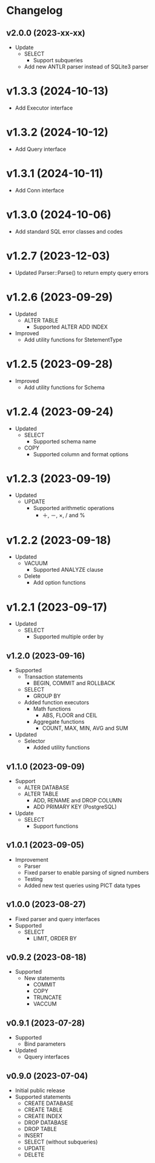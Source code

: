 # Changelog

## v2.0.0 (2023-xx-xx)
- Update
  - SELECT
    - Support subqueries
  - Add new ANTLR parser instead of SQLite3 parser

# v1.3.3 (2024-10-13)
- Add Executor interface

# v1.3.2 (2024-10-12)
- Add Query interface

# v1.3.1 (2024-10-11)
- Add Conn interface

# v1.3.0 (2024-10-06)
- Add standard SQL error classes and codes

# v1.2.7 (2023-12-03)
- Updated Parser::Parse() to return empty query errors

# v1.2.6 (2023-09-29)
- Updated
  - ALTER TABLE
    - Supported ALTER ADD INDEX
- Improved
  - Add utility functions for StetementType

# v1.2.5 (2023-09-28)
- Improved
  - Add utility functions for Schema 

# v1.2.4 (2023-09-24)
- Updated
  - SELECT
    - Supported schema name
  - COPY
    - Supported column and format options

# v1.2.3 (2023-09-19)
- Updated
  - UPDATE
    - Supported arithmetic operations
      - ＋, －, ×, / and %

# v1.2.2 (2023-09-18)
- Updated
  - VACUUM
    - Supported ANALYZE clause
  - Delete
    - Add option functions

 # v1.2.1 (2023-09-17)
- Updated
  - SELECT
    - Supported multiple order by

## v1.2.0 (2023-09-16)
- Supported
  - Transaction statements
    - BEGIN, COMMIT and ROLLBACK
  - SELECT
    - GROUP BY
  - Added function executors
    - Math functions 
      - ABS, FLOOR and CEIL
    - Aggregate functions
      - COUNT, MAX, MIN, AVG and SUM
- Updated
  - Selector
    - Added utility functions 

## v1.1.0 (2023-09-09)
- Support
  - ALTER DATABASE
  - ALTER TABLE 
    - ADD, RENAME and DROP COLUMN
    - ADD PRIMARY KEY (PostgreSQL)
- Update
  - SELECT
    - Support functions

## v1.0.1 (2023-09-05)
- Improvement
  -  Parser
    -  Fixed parser to enable parsing of signed numbers
    - Testing
    - Added new test queries using PICT data types

## v1.0.0 (2023-08-27)
- Fixed parser and query interfaces
- Supported
  - SELECT
    - LIMIT, ORDER BY

## v0.9.2 (2023-08-18)
- Supported
  - New statements
    - COMMIT
    - COPY
    - TRUNCATE
    - VACCUM

## v0.9.1 (2023-07-28)
- Supported
  - Bind parameters
- Updated
  - Qquery interfaces

## v0.9.0 (2023-07-04)
- Initial public release  
- Supported statements
  - CREATE DATABASE
  - CREATE TABLE
  - CREATE INDEX
  - DROP DATABASE
  - DROP TABLE
  - INSERT
  - SELECT (without subqueries)
  - UPDATE
  - DELETE
